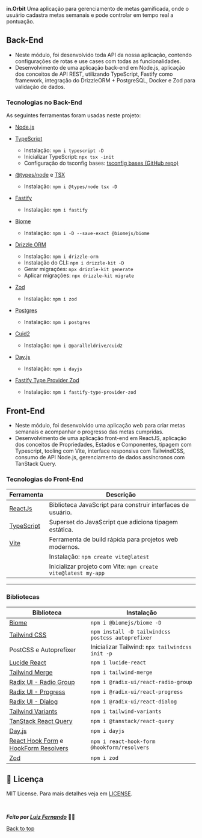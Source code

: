 **in.Orbit**
Uma aplicação para gerenciamento de metas gamificada, onde o usuário cadastra metas semanais e pode controlar em tempo real a pontuação.

## Back-End
- Neste módulo, foi desenvolvido toda API da nossa aplicação, contendo configurações de rotas e use cases com todas as funcionalidades. 
- Desenvolvimento de uma aplicação back-end em Node.js, aplicação dos conceitos de API REST, utilizando TypeScript, Fastify como framework, integração do DrizzleORM + PostgreSQL, Docker e Zod para validação de dados.

### Tecnologias no Back-End

As seguintes ferramentas foram usadas neste projeto:

- [Node.js](https://nodejs.org/en/)
- [TypeScript](https://www.typescriptlang.org/)
  - Instalação: `npm i typescript -D`
  - Inicializar TypeScript: `npx tsx -init`
  - Configuração do tsconfig bases: [tsconfig bases (GitHub repo)](https://github.com/tsconfig/bases)

- [@types/node](https://www.npmjs.com/package/@types/node) e [TSX](https://www.npmjs.com/package/tsx)
  - Instalação: `npm i @types/node tsx -D`

- [Fastify](https://www.fastify.io/)
  - Instalação: `npm i fastify`

- [Biome](https://biomejs.dev/)
  - Instalação: `npm i -D --save-exact @biomejs/biome`

- [Drizzle ORM](https://orm.drizzle.team/)
  - Instalação: `npm i drizzle-orm`
  - Instalação do CLI: `npm i drizzle-kit -D`
  - Gerar migrações: `npx drizzle-kit generate`
  - Aplicar migrações: `npx drizzle-kit migrate`

- [Zod](https://www.npmjs.com/package/zod)
  - Instalação: `npm i zod`

- [Postgres](https://www.npmjs.com/package/postgres)
  - Instalação: `npm i postgres`

- [Cuid2](https://www.npmjs.com/package/@paralleldrive/cuid2)
  - Instalação: `npm i @paralleldrive/cuid2`

- [Day.js](https://day.js.org/)
  - Instalação: `npm i dayjs`

- [Fastify Type Provider Zod](https://www.npmjs.com/package/fastify-type-provider-zod)
  - Instalação: `npm i fastify-type-provider-zod`


## Front-End
- Neste módulo, foi desenvolvido uma aplicação web para criar metas semanais e acompanhar o progresso das metas cumpridas.
- Desenvolvimento de uma aplicação front-end em ReactJS, aplicação dos conceitos de Propriedades, Estados e Componentes, tipagem com Typescript, tooling com Vite, interface responsiva com TailwindCSS, consumo de API Node.js, gerenciamento de dados assíncronos com TanStack Query.


### Tecnologias do Front-End

| Ferramenta      | Descrição                                                                               |
| --------------- | --------------------------------------------------------------------------------------- |
| [ReactJs](https://react.dev/) | Biblioteca JavaScript para construir interfaces de usuário.                |
| [TypeScript](https://www.typescriptlang.org/) | Superset do JavaScript que adiciona tipagem estática.         |
| [Vite](https://vitejs.dev/)   | Ferramenta de build rápida para projetos web modernos.                     |
|                               | Instalação: `npm create vite@latest`                                       |
|                               | Inicializar projeto com Vite: `npm create vite@latest my-app`              |

---

### Bibliotecas

| Biblioteca      | Instalação                                                                              |
| --------------- | --------------------------------------------------------------------------------------- |
| [Biome](https://biomejs.dev/)                  | `npm i @biomejs/biome -D`                                       |
| [Tailwind CSS](https://tailwindcss.com/)       | `npm install -D tailwindcss postcss autoprefixer`               |
| PostCSS e Autoprefixer                         | Inicializar Tailwind: `npx tailwindcss init -p`                 |
| [Lucide React](https://www.npmjs.com/package/lucide-react) | `npm i lucide-react`                                         |
| [Tailwind Merge](https://www.npmjs.com/package/tailwind-merge) | `npm i tailwind-merge`                                   |
| [Radix UI - Radio Group](https://www.npmjs.com/package/@radix-ui/react-radio-group) | `npm i @radix-ui/react-radio-group` |
| [Radix UI - Progress](https://www.npmjs.com/package/@radix-ui/react-progress) | `npm i @radix-ui/react-progress` |
| [Radix UI - Dialog](https://www.npmjs.com/package/@radix-ui/react-dialog) | `npm i @radix-ui/react-dialog`   |
| [Tailwind Variants](https://www.npmjs.com/package/tailwind-variants) | `npm i tailwind-variants`             |
| [TanStack React Query](https://tanstack.com/query/latest) | `npm i @tanstack/react-query`                             |
| [Day.js](https://day.js.org/)                 | `npm i dayjs`                                                   |
| [React Hook Form](https://react-hook-form.com/) e [HookForm Resolvers](https://www.npmjs.com/package/@hookform/resolvers) | `npm i react-hook-form @hookform/resolvers` |
| [Zod](https://www.npmjs.com/package/zod)      | `npm i zod`                                                     |


## :memo: Licença ##
 MIT License. Para mais detalhes veja em [LICENSE](./LICENSE).

&#xa0;

_**Feito por <a href="https://github.com/fatalite38" target="_blank">Luiz Fernando</a>**_  👨‍🚀

<a href="#top">Back to top</a>